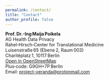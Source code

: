 ```yaml
---
permalink: /contact/
title: "Contact"
author_profile: false
---
```

<head>
  <!-- Leaflet CSS & JS -->
  <link rel="stylesheet"
        href="https://unpkg.com/leaflet@1.9.4/dist/leaflet.css"
        integrity="sha256-p4NxAoJBhIIN+hmNHrzRCf9tD/miZyoHS5obTRR9BMY="
        crossorigin=""/>
  <script src="https://unpkg.com/leaflet@1.9.4/dist/leaflet.js"
          integrity="sha256-20nQCchB9co0qIjJZRGuk2/Z9VM+kNiyxNV1lvTlZBo="
          crossorigin=""></script>

  <style>
    /* Height for the map container */
    #map { height: 330px; }
  </style>
</head>

<!-- ==================== CONTACT DETAILS ==================== -->
<i class="fa-li fas fa-map-marker fa-2x" aria-hidden="true"></i>
<strong>Prof. Dr.-Ing Maija Poikela</strong><br>
AG Health Data Privacy<br>
Rahel‑Hirsch‑Center for Translational Medicine<br>
Luisenstraße 65 (Ebene 2, Raum 003)<br>
Charitéplatz 1, 10117 Berlin<br>
<a href="https://www.openstreetmap.org/directions?from=&to=52.5260798%2C13.3784165"
   target="_blank" rel="noopener noreferrer">
  Open in OpenStreetMap
</a><br>
Plus‑code: G9GH+7P Berlin<br>
Email: <a href="mailto:project-veranda@protonmail.com">project-veranda@protonmail.com</a>

<!-- ==================== MAP ==================== -->
<i class="fa-li fas fa-compass fa-2x" aria-hidden="true"></i>
<div id="map"></div>

<script>
  // ----- UPDATED COORDINATES (Luisenstraße 65 / Charitéplatz 1) -----
  const loc = [52.5260798, 13.3784165];   // latitude, longitude

  // Initialise the map centred on the new location
  const map = L.map('map').setView(loc, 16);

  // Load OpenStreetMap tiles
  L.tileLayer('https://tile.openstreetmap.org/{z}/{x}/{y}.png', {
    maxZoom: 19,
    attribution: '&copy; <a href="http://www.openstreetmap.org/copyright">OpenStreetMap</a>'
  }).addTo(map);

  // Marker at the exact point
  const marker = L.marker(loc).addTo(map);

  // Popup with the full address (helps confirm the spot)
  const addressHtml = `
    <strong>Prof. Dr.-Ing Maija Poikela</strong><br>
    AG Health Data Privacy<br>
    Rahel‑Hirsch‑Center for Translational Medicine<br>
    Luisenstraße 65 (Ebene 2, Raum 003)<br>
    Charitéplatz 1, 10117 Berlin
  `;
  marker.bindPopup(addressHtml).openPopup();   // opens automatically on load
</script>

